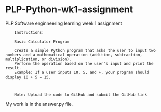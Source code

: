 # PLP-Python-wk1-assignment
PLP Software enginneering learning week 1 assignment



        Instructions:
        
        Basic Calculator Program
        
        Create a simple Python program that asks the user to input two numbers and a mathematical operation (addition, subtraction, multiplication, or division).
        Perform the operation based on the user's input and print the result.
        Example: If a user inputs 10, 5, and +, your program should display 10 + 5 = 15.
        
        
        
        Note: Upload the code to GitHub and submit the GitHub link

My work is in the answer.py file.
